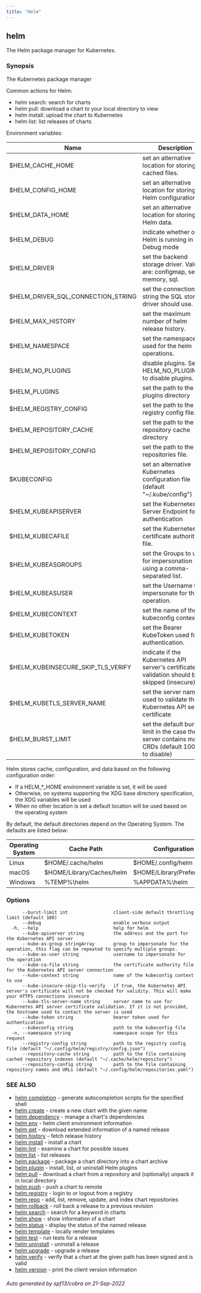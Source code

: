 ```yaml
---
title: "Helm"
---
```


## helm

The Helm package manager for Kubernetes.

### Synopsis

The Kubernetes package manager

Common actions for Helm:

- helm search:    search for charts
- helm pull:      download a chart to your local directory to view
- helm install:   upload the chart to Kubernetes
- helm list:      list releases of charts

Environment variables:

| Name                               | Description                                                                                       |
|------------------------------------|---------------------------------------------------------------------------------------------------|
| $HELM_CACHE_HOME                   | set an alternative location for storing cached files.                                             |
| $HELM_CONFIG_HOME                  | set an alternative location for storing Helm configuration.                                       |
| $HELM_DATA_HOME                    | set an alternative location for storing Helm data.                                                |
| $HELM_DEBUG                        | indicate whether or not Helm is running in Debug mode                                             |
| $HELM_DRIVER                       | set the backend storage driver. Values are: configmap, secret, memory, sql.                       |
| $HELM_DRIVER_SQL_CONNECTION_STRING | set the connection string the SQL storage driver should use.                                      |
| $HELM_MAX_HISTORY                  | set the maximum number of helm release history.                                                   |
| $HELM_NAMESPACE                    | set the namespace used for the helm operations.                                                   |
| $HELM_NO_PLUGINS                   | disable plugins. Set HELM_NO_PLUGINS=1 to disable plugins.                                        |
| $HELM_PLUGINS                      | set the path to the plugins directory                                                             |
| $HELM_REGISTRY_CONFIG              | set the path to the registry config file.                                                         |
| $HELM_REPOSITORY_CACHE             | set the path to the repository cache directory                                                    |
| $HELM_REPOSITORY_CONFIG            | set the path to the repositories file.                                                            |
| $KUBECONFIG                        | set an alternative Kubernetes configuration file (default "~/.kube/config")                       |
| $HELM_KUBEAPISERVER                | set the Kubernetes API Server Endpoint for authentication                                         |
| $HELM_KUBECAFILE                   | set the Kubernetes certificate authority file.                                                    |
| $HELM_KUBEASGROUPS                 | set the Groups to use for impersonation using a comma-separated list.                             |
| $HELM_KUBEASUSER                   | set the Username to impersonate for the operation.                                                |
| $HELM_KUBECONTEXT                  | set the name of the kubeconfig context.                                                           |
| $HELM_KUBETOKEN                    | set the Bearer KubeToken used for authentication.                                                 |
| $HELM_KUBEINSECURE_SKIP_TLS_VERIFY | indicate if the Kubernetes API server's certificate validation should be skipped (insecure)       |
| $HELM_KUBETLS_SERVER_NAME          | set the server name used to validate the Kubernetes API server certificate                        |
| $HELM_BURST_LIMIT                  | set the default burst limit in the case the server contains many CRDs (default 100, -1 to disable)|

Helm stores cache, configuration, and data based on the following configuration order:

- If a HELM_*_HOME environment variable is set, it will be used
- Otherwise, on systems supporting the XDG base directory specification, the XDG variables will be used
- When no other location is set a default location will be used based on the operating system

By default, the default directories depend on the Operating System. The defaults are listed below:

| Operating System | Cache Path                | Configuration Path             | Data Path               |
|------------------|---------------------------|--------------------------------|-------------------------|
| Linux            | $HOME/.cache/helm         | $HOME/.config/helm             | $HOME/.local/share/helm |
| macOS            | $HOME/Library/Caches/helm | $HOME/Library/Preferences/helm | $HOME/Library/helm      |
| Windows          | %TEMP%\helm               | %APPDATA%\helm                 | %APPDATA%\helm          |


### Options

```
      --burst-limit int                 client-side default throttling limit (default 100)
      --debug                           enable verbose output
  -h, --help                            help for helm
      --kube-apiserver string           the address and the port for the Kubernetes API server
      --kube-as-group stringArray       group to impersonate for the operation, this flag can be repeated to specify multiple groups.
      --kube-as-user string             username to impersonate for the operation
      --kube-ca-file string             the certificate authority file for the Kubernetes API server connection
      --kube-context string             name of the kubeconfig context to use
      --kube-insecure-skip-tls-verify   if true, the Kubernetes API server's certificate will not be checked for validity. This will make your HTTPS connections insecure
      --kube-tls-server-name string     server name to use for Kubernetes API server certificate validation. If it is not provided, the hostname used to contact the server is used
      --kube-token string               bearer token used for authentication
      --kubeconfig string               path to the kubeconfig file
  -n, --namespace string                namespace scope for this request
      --registry-config string          path to the registry config file (default "~/.config/helm/registry/config.json")
      --repository-cache string         path to the file containing cached repository indexes (default "~/.cache/helm/repository")
      --repository-config string        path to the file containing repository names and URLs (default "~/.config/helm/repositories.yaml")
```

### SEE ALSO

* [helm completion](helm_completion.md)	 - generate autocompletion scripts for the specified shell
* [helm create](helm_create.md)	 - create a new chart with the given name
* [helm dependency](helm_dependency.md)	 - manage a chart's dependencies
* [helm env](helm_env.md)	 - helm client environment information
* [helm get](helm_get.md)	 - download extended information of a named release
* [helm history](helm_history.md)	 - fetch release history
* [helm install](helm_install.md)	 - install a chart
* [helm lint](helm_lint.md)	 - examine a chart for possible issues
* [helm list](helm_list.md)	 - list releases
* [helm package](helm_package.md)	 - package a chart directory into a chart archive
* [helm plugin](helm_plugin.md)	 - install, list, or uninstall Helm plugins
* [helm pull](helm_pull.md)	 - download a chart from a repository and (optionally) unpack it in local directory
* [helm push](helm_push.md)	 - push a chart to remote
* [helm registry](helm_registry.md)	 - login to or logout from a registry
* [helm repo](helm_repo.md)	 - add, list, remove, update, and index chart repositories
* [helm rollback](helm_rollback.md)	 - roll back a release to a previous revision
* [helm search](helm_search.md)	 - search for a keyword in charts
* [helm show](helm_show.md)	 - show information of a chart
* [helm status](helm_status.md)	 - display the status of the named release
* [helm template](helm_template.md)	 - locally render templates
* [helm test](helm_test.md)	 - run tests for a release
* [helm uninstall](helm_uninstall.md)	 - uninstall a release
* [helm upgrade](helm_upgrade.md)	 - upgrade a release
* [helm verify](helm_verify.md)	 - verify that a chart at the given path has been signed and is valid
* [helm version](helm_version.md)	 - print the client version information

###### Auto generated by spf13/cobra on 21-Sep-2022
